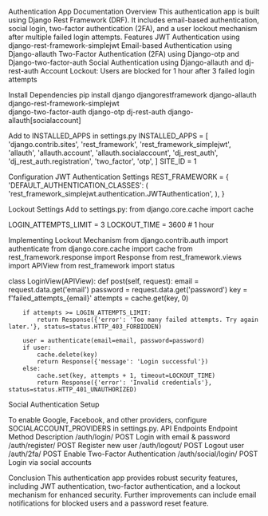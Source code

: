 Authentication App Documentation
Overview
This authentication app is built using Django Rest Framework (DRF). It includes email-based authentication, social login, two-factor authentication (2FA), and a user lockout mechanism after multiple failed login attempts.
Features
JWT Authentication using django-rest-framework-simplejwt
Email-based Authentication using Django-allauth
Two-Factor Authentication (2FA) using Django-otp and Django-two-factor-auth
Social Authentication using Django-allauth and dj-rest-auth
Account Lockout: Users are blocked for 1 hour after 3 failed login attempts

Install Dependencies
pip install django djangorestframework django-allauth django-rest-framework-simplejwt \
    django-two-factor-auth django-otp dj-rest-auth django-allauth[socialaccount]

Add to INSTALLED_APPS in settings.py
INSTALLED_APPS = [
    'django.contrib.sites',
    'rest_framework',
    'rest_framework_simplejwt',
    'allauth',
    'allauth.account',
    'allauth.socialaccount',
    'dj_rest_auth',
    'dj_rest_auth.registration',
    'two_factor',
    'otp',
]
SITE_ID = 1

Configuration
JWT Authentication Settings
REST_FRAMEWORK = {
    'DEFAULT_AUTHENTICATION_CLASSES': (
        'rest_framework_simplejwt.authentication.JWTAuthentication',
    ),
}

Lockout Settings
Add to settings.py:
from django.core.cache import cache

LOGIN_ATTEMPTS_LIMIT = 3
LOCKOUT_TIME = 3600  # 1 hour

Implementing Lockout Mechanism
from django.contrib.auth import authenticate
from django.core.cache import cache
from rest_framework.response import Response
from rest_framework.views import APIView
from rest_framework import status

class LoginView(APIView):
    def post(self, request):
        email = request.data.get('email')
        password = request.data.get('password')
        key = f'failed_attempts_{email}'
        attempts = cache.get(key, 0)

        if attempts >= LOGIN_ATTEMPTS_LIMIT:
            return Response({'error': 'Too many failed attempts. Try again later.'}, status=status.HTTP_403_FORBIDDEN)

        user = authenticate(email=email, password=password)
        if user:
            cache.delete(key)
            return Response({'message': 'Login successful'})
        else:
            cache.set(key, attempts + 1, timeout=LOCKOUT_TIME)
            return Response({'error': 'Invalid credentials'}, status=status.HTTP_401_UNAUTHORIZED)

Social Authentication Setup

To enable Google, Facebook, and other providers, configure SOCIALACCOUNT_PROVIDERS in settings.py.
API Endpoints
Endpoint
Method
Description
/auth/login/
POST
Login with email & password
/auth/register/
POST
Register new user
/auth/logout/
POST
Logout user
/auth/2fa/
POST
Enable Two-Factor Authentication
/auth/social/login/
POST
Login via social accounts

Conclusion
This authentication app provides robust security features, including JWT authentication, two-factor authentication, and a lockout mechanism for enhanced security. Further improvements can include email notifications for blocked users and a password reset feature.

